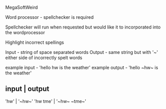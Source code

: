MegaSoftWeird

Word processor - spellchecker is required

Spellchecker will run when requested but would like it to incorporated into the wordprocessor

Highlight incorrect spellings

Input - string of space separated words
Output - same string but with '~' either side of incorrectly spelt words

example input - 'hello hw is the weather'
example output - 'hello ~hw~ is the weather'

input | output
---
'hw' | '~hw~'
'hw tme' | '~hw~ ~tme~'
